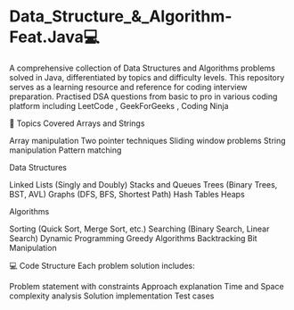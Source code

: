 # Data_Structure_&_Algorithm-Feat.Java💻

A comprehensive collection of Data Structures and Algorithms problems solved in Java, differentiated by topics and difficulty levels. This repository serves as a learning resource and reference for coding interview preparation.
Practised DSA questions from basic to pro in various coding platform including LeetCode , GeekForGeeks , Coding Ninja

🎯 Topics Covered
Arrays and Strings

Array manipulation
Two pointer techniques
Sliding window problems
String manipulation
Pattern matching

Data Structures

Linked Lists (Singly and Doubly)
Stacks and Queues
Trees (Binary Trees, BST, AVL)
Graphs (DFS, BFS, Shortest Path)
Hash Tables
Heaps

Algorithms

Sorting (Quick Sort, Merge Sort, etc.)
Searching (Binary Search, Linear Search)
Dynamic Programming
Greedy Algorithms
Backtracking
Bit Manipulation

💻 Code Structure
Each problem solution includes:

Problem statement with constraints
Approach explanation
Time and Space complexity analysis
Solution implementation
Test cases
